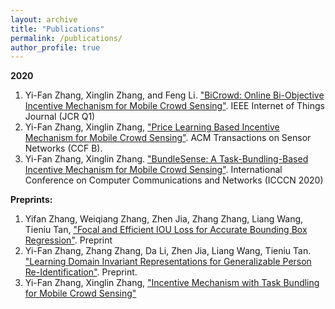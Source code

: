 ```yaml
---
layout: archive
title: "Publications"
permalink: /publications/
author_profile: true
---
```

**2020**

1. Yi-Fan Zhang, Xinglin Zhang, and Feng Li. ["BiCrowd: Online Bi-Objective Incentive Mechanism for Mobile Crowd Sensing"](../files/BiCrowd-IOT-J.pdf). IEEE Internet of Things Journal (JCR Q1)
2. Yi-Fan Zhang, Xinglin Zhang, ["Price Learning Based Incentive Mechanism for Mobile Crowd Sensing"](../files/bundleSense.pdf). ACM Transactions on Sensor Networks (CCF B).
3. Yi-Fan Zhang, Xinglin Zhang. ["BundleSense: A Task-Bundling-Based Incentive Mechanism for Mobile Crowd Sensing"](../files/BundleIncentive-icccn.pdf). International Conference on Computer Communications and Networks (ICCCN 2020)


**Preprints:**

1. Yifan Zhang, Weiqiang Zhang, Zhen Jia, Zhang Zhang, Liang Wang, Tieniu Tan, ["Focal and Efficient IOU Loss for Accurate Bounding Box Regression"](../files/cvpr_final.pdf).  Preprint
2. Yi-Fan Zhang, Zhang Zhang, Da Li, Zhen Jia, Liang Wang, Tieniu Tan. ["Learning Domain Invariant Representations for Generalizable Person Re-Identification"]((../files/DIR-ReID.pdf)). Preprint.
3. Yi-Fan Zhang, Xinglin Zhang, ["Incentive Mechanism with Task Bundling for Mobile Crowd Sensing"](/about.html)
